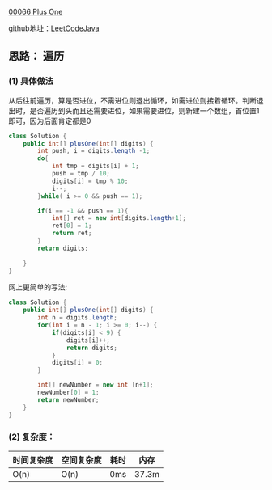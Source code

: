 [00066 Plus One](https://leetcode.com/problems/plus-one/)

github地址：[LeetCodeJava](https://github.com/binggouxsm/LeetCodeJava)

## 思路： 遍历

### (1) 具体做法

从后往前遍历，算是否进位，不需进位则退出循环，如需进位则接着循环。判断退出时，是否遍历到头而且还需要进位，如果需要进位，则新建一个数组，首位置1即可，因为后面肯定都是0

```java
class Solution {
    public int[] plusOne(int[] digits) {
        int push, i = digits.length -1;
        do{
            int tmp = digits[i] + 1;
            push = tmp / 10;
            digits[i] = tmp % 10;
            i--;
        }while( i >= 0 && push == 1);

        if(i == -1 && push == 1){
            int[] ret = new int[digits.length+1];
            ret[0] = 1;
            return ret;
        }
        return digits;
        
    }
}

```

网上更简单的写法:

```java
class Solution {
    public int[] plusOne(int[] digits) {
        int n = digits.length;
        for(int i = n - 1; i >= 0; i--) {
            if(digits[i] < 9) {
                digits[i]++;
                return digits;
            }
            digits[i] = 0;
        }

        int[] newNumber = new int [n+1];
        newNumber[0] = 1;
        return newNumber;
    }
}
```
### (2) 复杂度：

时间复杂度| 空间复杂度 | 耗时 | 内存
--- | --- | --- | ---
O(n) | O(n) | 0ms | 37.3m

